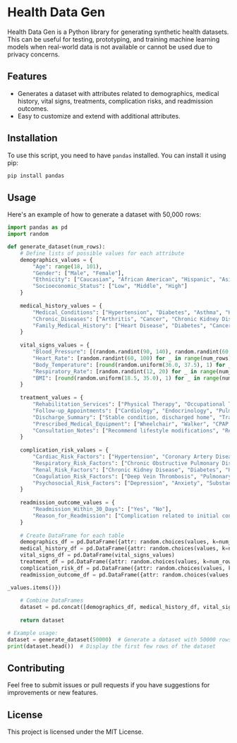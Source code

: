 # Health Data Gen

Health Data Gen is a Python library for generating synthetic health datasets. This can be useful for testing, prototyping, and training machine learning models when real-world data is not available or cannot be used due to privacy concerns.

## Features

- Generates a dataset with attributes related to demographics, medical history, vital signs, treatments, complication risks, and readmission outcomes.
- Easy to customize and extend with additional attributes.

## Installation

To use this script, you need to have `pandas` installed. You can install it using pip:

```bash
pip install pandas
```

## Usage

Here's an example of how to generate a dataset with 50,000 rows:

```python
import pandas as pd
import random

def generate_dataset(num_rows):
    # Define lists of possible values for each attribute
    demographics_values = {
        "Age": range(18, 101),
        "Gender": ["Male", "Female"],
        "Ethnicity": ["Caucasian", "African American", "Hispanic", "Asian", "Other"],
        "Socioeconomic_Status": ["Low", "Middle", "High"]
    }
    
    medical_history_values = {
        "Medical_Conditions": ["Hypertension", "Diabetes", "Asthma", "Heart Disease", "Obesity", "None"],
        "Chronic_Diseases": ["Arthritis", "Cancer", "Chronic Kidney Disease", "Stroke", "Chronic Obstructive Pulmonary Disease", "None"],
        "Family_Medical_History": ["Heart Disease", "Diabetes", "Cancer", "Alzheimer's Disease", "Stroke", "None"]
    }
    
    vital_signs_values = {
        "Blood_Pressure": [(random.randint(90, 140), random.randint(60, 90)) for _ in range(num_rows)],
        "Heart_Rate": [random.randint(60, 100) for _ in range(num_rows)],
        "Body_Temperature": [round(random.uniform(36.0, 37.5), 1) for _ in range(num_rows)],
        "Respiratory_Rate": [random.randint(12, 20) for _ in range(num_rows)],
        "BMI": [round(random.uniform(18.5, 35.0), 1) for _ in range(num_rows)]
    }
    
    treatment_values = {
        "Rehabilitation_Services": ["Physical Therapy", "Occupational Therapy", "Speech Therapy", "None"],
        "Follow-up_Appointments": ["Cardiology", "Endocrinology", "Pulmonology", "Primary Care", "None"],
        "Discharge_Summary": ["Stable condition, discharged home", "Transferred to rehabilitation facility", "Transferred to long-term care facility", "None"],
        "Prescribed_Medical_Equipment": ["Wheelchair", "Walker", "CPAP Machine", "None"],
        "Consultation_Notes": ["Recommend lifestyle modifications", "Refer to specialist for further evaluation", "Continue current treatment plan", "None"]
    }
    
    complication_risk_values = {
        "Cardiac_Risk_Factors": ["Hypertension", "Coronary Artery Disease", "Smoking", "None"],
        "Respiratory_Risk_Factors": ["Chronic Obstructive Pulmonary Disease", "Asthma", "Smoking", "None"],
        "Renal_Risk_Factors": ["Chronic Kidney Disease", "Diabetes", "Hypertension", "None"],
        "Coagulation_Risk_Factors": ["Deep Vein Thrombosis", "Pulmonary Embolism", "Bleeding Disorders", "None"],
        "Psychosocial_Risk_Factors": ["Depression", "Anxiety", "Substance Abuse", "None"]
    }
    
    readmission_outcome_values = {
        "Readmission_Within_30_Days": ["Yes", "No"],
        "Reason_for_Readmission": ["Complication related to initial condition", "New medical issue", "Social factors", "None"]
    }
    
    # Create DataFrame for each table
    demographics_df = pd.DataFrame({attr: random.choices(values, k=num_rows) for attr, values in demographics_values.items()})
    medical_history_df = pd.DataFrame({attr: random.choices(values, k=num_rows) for attr, values in medical_history_values.items()})
    vital_signs_df = pd.DataFrame(vital_signs_values)
    treatment_df = pd.DataFrame({attr: random.choices(values, k=num_rows) for attr, values in treatment_values.items()})
    complication_risk_df = pd.DataFrame({attr: random.choices(values, k=num_rows) for attr, values in complication_risk_values.items()})
    readmission_outcome_df = pd.DataFrame({attr: random.choices(values, k=num_rows) for attr, values in readmission_outcome

_values.items()})
    
    # Combine DataFrames
    dataset = pd.concat([demographics_df, medical_history_df, vital_signs_df, treatment_df, complication_risk_df, readmission_outcome_df], axis=1)
    
    return dataset

# Example usage:
dataset = generate_dataset(50000)  # Generate a dataset with 50000 rows
print(dataset.head())  # Display the first few rows of the dataset
```

## Contributing

Feel free to submit issues or pull requests if you have suggestions for improvements or new features.

## License

This project is licensed under the MIT License.

